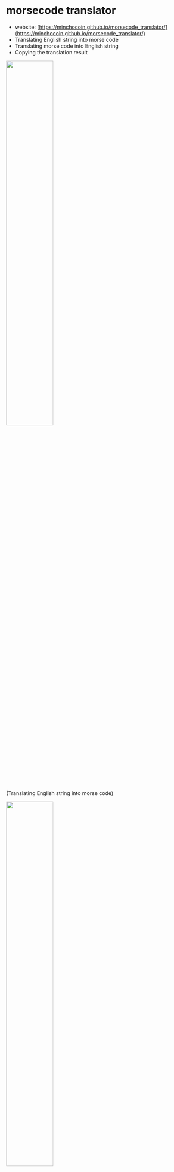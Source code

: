 # morsecode translator
- website: [https://minchocoin.github.io/morsecode_translator/](https://minchocoin.github.io/morsecode_translator/)
- Translating English string into morse code
- Translating morse code into English string
- Copying the translation result

<img src="https://github.com/user-attachments/assets/c2b03ca3-4f9f-41bd-a3e3-ff1d5069d867" width="50%" height="50%"/><br>
(Translating English string into morse code)

<img src="https://github.com/user-attachments/assets/9f51859a-c981-4177-9be8-959c9c924eec" width="50%" height="50%"/><br>
(Translating morse code into English string)

# (for koreans) 모스부호 번역기
- 웹사이트: [https://minchocoin.github.io/morsecode_translator/hangul.html](https://minchocoin.github.io/morsecode_translator/hangul.html)
- 한글을 모스부호로 번역
- 모스부호를 한 번역
- 번역 결과를 복사

<img src="https://github.com/user-attachments/assets/07db9f4b-03a4-4b94-998d-e12fecf8a350" width="50%" height="50%"/><br>
(한글을 모스부호로 번역)

<img src="https://github.com/user-attachments/assets/c7138be9-ede6-4ef0-aa71-b8d24559dca7" width="50%" height="50%"/><br>
(모스부호를 한글로 번역)

# Libraries used
- [font-awesome](https://fontawesome.com/)
- [W3.CSS](https://www.w3schools.com/w3css/defaulT.asp)
- [Hangul.js](https://github.com/e-/Hangul.js/)
- [clipboard.js](https://clipboardjs.com/)

# references
- [Morse code - Wikipedia](https://en.wikipedia.org/wiki/Morse_code)
- [모스 부호 - 위키백과](https://ko.wikipedia.org/wiki/%EB%AA%A8%EC%8A%A4_%EB%B6%80%ED%98%B8)
- [Hangul.js](https://github.com/e-/Hangul.js/)
- [W3.CSS Tutorial](https://www.w3schools.com/w3css/defaulT.asp)

